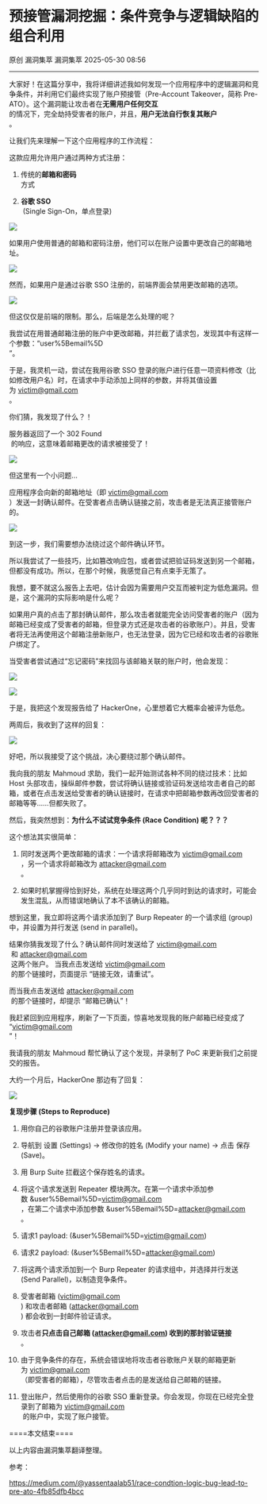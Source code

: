 #  预接管漏洞挖掘：条件竞争与逻辑缺陷的组合利用   
原创 漏洞集萃  漏洞集萃   2025-05-30 08:56  
  
****  
  
大家好！在这篇分享中，我将详细讲述我如何发现一个应用程序中的逻辑漏洞和竞争条件，并利用它们最终实现了账户预接管（Pre-Account Takeover，简称 Pre-ATO）。这个漏洞能让攻击者在**无需用户任何交互**  
的情况下，完全劫持受害者的账户，并且，**用户无法自行恢复其账户**  
。  
  
让我们先来理解一下这个应用程序的工作流程：  
  
这款应用允许用户通过两种方式注册：  
1. 传统的**邮箱和密码**  
方式  
  
1. **谷歌 SSO**  
 (Single Sign-On，单点登录)  
  
![](https://mmbiz.qpic.cn/mmbiz_png/Y5LD4fX7WOIzgQXxBLybIfJm3vwN2pDGibdfdEsoabEv5m4EfmLkvHN498KDfA0o8VvhEichZib82MPp9oCOSlkwg/640?wx_fmt=png&from=appmsg "")  
  
如果用户使用普通的邮箱和密码注册，他们可以在账户设置中更改自己的邮箱地址。  
  
![](https://mmbiz.qpic.cn/mmbiz_png/Y5LD4fX7WOIzgQXxBLybIfJm3vwN2pDGDlsYytcWaSWD7XibmViceYOhxAbxzuN5pOjzEfEn6Zndo9B9lxSbFo6Q/640?wx_fmt=png&from=appmsg "")  
  
然而，如果用户是通过谷歌 SSO 注册的，前端界面会禁用更改邮箱的选项。  
  
![](https://mmbiz.qpic.cn/mmbiz_png/Y5LD4fX7WOIzgQXxBLybIfJm3vwN2pDG6nfm1SBGdWvSVIUiczgaRlD4vBZkiaiaKAfbaEoR3iaQJV0AHNGQBHyv0w/640?wx_fmt=png&from=appmsg "")  
  
但这仅仅是前端的限制。那么，后端是怎么处理的呢？  
  
我尝试在用普通邮箱注册的账户中更改邮箱，并拦截了请求包，发现其中有这样一个参数：“user%5Bemail%5D  
”。  
  
  
于是，我灵机一动，尝试在我用谷歌 SSO 登录的账户进行任意一项资料修改（比如修改用户名）时，在请求中手动添加上同样的参数，并将其值设置为 victim@gmail.com  
。  
  
你们猜，我发现了什么？！  
  
服务器返回了一个 302 Found  
 的响应，这意味着邮箱更改的请求被接受了！  
  
![](https://mmbiz.qpic.cn/mmbiz_png/Y5LD4fX7WOIzgQXxBLybIfJm3vwN2pDGN44PdqHOBwmHkUTXNvf2shUClc9r85BHmWzy4EWVMUIvzLcXErBJIw/640?wx_fmt=png&from=appmsg "")  
  
但这里有一个小问题…  
  
应用程序会向新的邮箱地址（即 victim@gmail.com  
）发送一封确认邮件。在受害者点击确认链接之前，攻击者是无法真正接管账户的。  
  
![](https://mmbiz.qpic.cn/mmbiz_png/Y5LD4fX7WOIzgQXxBLybIfJm3vwN2pDGSSsIf9C3UjrtEOj8jyYCacBf5t0ss1yQbYyccBgVFu6SaTiccjsQLeQ/640?wx_fmt=png&from=appmsg "")  
  
到这一步，我们需要想办法绕过这个邮件确认环节。  
  
所以我尝试了一些技巧，比如篡改响应包，或者尝试把验证码发送到另一个邮箱，但都没有成功。所以，在那个时候，我感觉自己有点束手无策了。  
  
我想，要不就这么报告上去吧，估计会因为需要用户交互而被判定为低危漏洞。但是，这个漏洞的实际影响是什么呢？  
  
如果用户真的点击了那封确认邮件，那么攻击者就能完全访问受害者的账户（因为邮箱已经变成了受害者的邮箱，但登录方式还是攻击者的谷歌账户）。并且，受害者将无法再使用这个邮箱注册新账户，也无法登录，因为它已经和攻击者的谷歌账户绑定了。  
  
当受害者尝试通过“忘记密码”来找回与该邮箱关联的账户时，他会发现：  
  
![](https://mmbiz.qpic.cn/mmbiz_png/Y5LD4fX7WOIzgQXxBLybIfJm3vwN2pDGLtvpBnBoibl4FtJ1KoyDYWxhKVztpCIWVjqsV2Mtibbq6sX22uXh6YiaQ/640?wx_fmt=png&from=appmsg "")  
  
![](https://mmbiz.qpic.cn/mmbiz_png/Y5LD4fX7WOIzgQXxBLybIfJm3vwN2pDGETMht4Vo3ao7BfwPgqtT17vF7QyeOnr5ITicoOjTVPlxVR8Lic9kmVHQ/640?wx_fmt=png&from=appmsg "")  
  
于是，我把这个发现报告给了 HackerOne，心里想着它大概率会被评为低危。  
  
两周后，我收到了这样的回复：  
  
![](https://mmbiz.qpic.cn/mmbiz_png/Y5LD4fX7WOIzgQXxBLybIfJm3vwN2pDGq4aP1kzjFTMWxR0ia8tQNj868Q7733tNfX4dh8kF9nUrP4VcpzIqXLQ/640?wx_fmt=png&from=appmsg "")  
  
好吧，所以我接受了这个挑战，决心要绕过那个确认邮件。  
  
我向我的朋友 Mahmoud 求助，我们一起开始测试各种不同的绕过技术：比如 Host 头部攻击，操纵邮件参数，尝试将确认链接或验证码发送给攻击者自己的邮箱，或者在点击发送给受害者的确认链接时，在请求中把邮箱参数再改回受害者的邮箱等等……但都失败了。  
  
然后，我突然想到：**为什么不试试竞争条件 (Race Condition) 呢？？？**  
  
这个想法其实很简单：  
1. 同时发送两个更改邮箱的请求：一个请求将邮箱改为 victim@gmail.com  
，另一个请求将邮箱改为 attacker@gmail.com  
。  
  
1. 如果时机掌握得恰到好处，系统在处理这两个几乎同时到达的请求时，可能会发生混乱，从而错误地确认了本不该确认的邮箱。  
  
想到这里，我立即将这两个请求添加到了 Burp Repeater 的一个请求组 (group) 中，并设置为并行发送 (send in parallel)。  
  
  
结果你猜我发现了什么？确认邮件同时发送给了 victim@gmail.com  
 和 attacker@gmail.com  
 这两个账户。 当我点击发送给 victim@gmail.com  
 的那个链接时，页面提示 “链接无效，请重试”。  
  
  
而当我点击发送给 attacker@gmail.com  
 的那个链接时，却提示 “邮箱已确认”！  
  
  
我赶紧回到应用程序，刷新了一下页面，惊喜地发现我的账户邮箱已经变成了 “victim@gmail.com  
”！  
  
  
我请我的朋友 Mahmoud 帮忙确认了这个发现，并录制了 PoC 来更新我们之前提交的报告。  
  
大约一个月后，HackerOne 那边有了回复：  
  
![](https://mmbiz.qpic.cn/mmbiz_png/Y5LD4fX7WOIzgQXxBLybIfJm3vwN2pDG5DAU1J4stXDJl7LzELpR15TbApR13ZFNMsf2nkcXGQzBPkCEU7IttA/640?wx_fmt=png&from=appmsg "")  
  
  
**复现步骤 (Steps to Reproduce)**  
1. 用你自己的谷歌账户注册并登录该应用。  
  
1. 导航到 设置 (Settings) → 修改你的姓名 (Modify your name) → 点击 保存 (Save)。  
  
1. 用 Burp Suite 拦截这个保存姓名的请求。  
  
1. 将这个请求发送到 Repeater 模块两次。在第一个请求中添加参数 &user%5Bemail%5D=victim@gmail.com  
，在第二个请求中添加参数 &user%5Bemail%5D=attacker@gmail.com  
。  
  
1. 请求1 payload: (&user%5Bemail%5D=victim@gmail.com)  
  
1. 请求2 payload: (&user%5Bemail%5D=attacker@gmail.com)  
  
1. 将这两个请求添加到一个 Burp Repeater 的请求组中，并选择并行发送 (Send Parallel)，以制造竞争条件。  
  
1. 受害者邮箱 (victim@gmail.com  
) 和攻击者邮箱 (attacker@gmail.com  
) 都会收到一封邮件验证请求。  
  
1. 攻击者**只点击自己邮箱 (attacker@gmail.com) 收到的那封验证链接**  
。  
  
1. 由于竞争条件的存在，系统会错误地将攻击者谷歌账户关联的邮箱更新为 victim@gmail.com  
（即受害者的邮箱），尽管攻击者点击的是发送给自己邮箱的链接。  
  
1. 登出账户，然后使用你的谷歌 SSO 重新登录。你会发现，你现在已经完全登录到了邮箱为 victim@gmail.com  
 的账户中，实现了账户接管。  
  
  
  
  
  
  
====本文结束====  
  
以上内容由漏洞集萃翻译整理。  
  
参考：  
  
https://medium.com/@yassentaalab51/race-condtion-logic-bug-lead-to-pre-ato-4fb85dfb4bcc  
  
  

